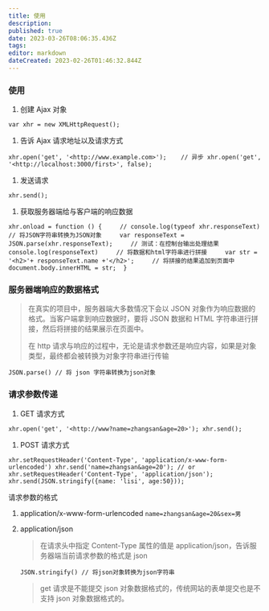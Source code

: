 ```yaml
---
title: 使用
description: 
published: true
date: 2023-03-26T08:06:35.436Z
tags: 
editor: markdown
dateCreated: 2023-02-26T01:46:32.844Z
---
```


### 使用

1. 创建 Ajax 对象

`var xhr = new XMLHttpRequest();`

1. 告诉 Ajax 请求地址以及请求方式

`xhr.open('get', '<http://www.example.com>');    // 异步 xhr.open('get', '<http://localhost:3000/first>', false);`

1. 发送请求

`xhr.send();`

1. 获取服务器端给与客户端的响应数据

`xhr.onload = function () {     // console.log(typeof xhr.responseText)     // 将JSON字符串转换为JSON对象     var responseText = JSON.parse(xhr.responseText);     // 测试：在控制台输出处理结果     console.log(responseText)     // 将数据和html字符串进行拼接     var str = '<h2>'+ responseText.name +'</h2>';     // 将拼接的结果追加到页面中     document.body.innerHTML = str;  }`

### 服务器端响应的数据格式

> 在真实的项目中，服务器端大多数情况下会以 JSON 对象作为响应数据的格式。当客户端拿到响应数据时，要将 JSON 数据和 HTML 字符串进行拼接，然后将拼接的结果展示在页面中。
>
> 在 http 请求与响应的过程中，无论是请求参数还是响应内容，如果是对象类型，最终都会被转换为对象字符串进行传输

`JSON.parse() // 将 json 字符串转换为json对象`

### 请求参数传递

1. GET 请求方式

`xhr.open('get', '<http://www?name=zhangsan&age=20>'); xhr.send();`

1. POST 请求方式

`xhr.setRequestHeader('Content-Type', 'application/x-www-form-urlencoded') xhr.send('name=zhangsan&age=20'); // or xhr.setRequestHeader('Content-Type', 'application/json'); xhr.send(JSON.stringify({name: 'lisi', age:50}));`

请求参数的格式

1. application/x-www-form-urlencoded
    `name=zhangsan&age=20&sex=男`
2. application/json

    > 在请求头中指定 Content-Type 属性的值是 application/json，告诉服务器端当前请求参数的格式是 json
    >

    `JSON.stringify() // 将json对象转换为json字符串`

    > get 请求是不能提交 json 对象数据格式的，传统网站的表单提交也是不支持 json 对象数据格式的。
    >